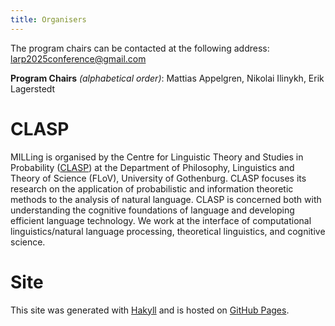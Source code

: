 ```yaml
---
title: Organisers
---
```


The program chairs can be contacted at the following address: <larp2025conference@gmail.com>

**Program Chairs** _(alphabetical order)_: Mattias Appelgren, Nikolai Ilinykh, Erik Lagerstedt

# CLASP

MILLing is organised by the Centre for Linguistic Theory and Studies
in Probability ([CLASP](https://gu-clasp.github.io/)) at the Department
of Philosophy, Linguistics and Theory of Science (FLoV), University of
Gothenburg. CLASP focuses its research on the application of
probabilistic and information theoretic methods to the analysis of
natural language. CLASP is concerned both with understanding the
cognitive foundations of language and developing efficient language
technology. We work at the interface of computational
linguistics/natural language processing, theoretical linguistics, and
cognitive science.
 
# Site

This site was generated with <a href="http://jaspervdj.be/hakyll">Hakyll</a> and is hosted on <a href="https://pages.github.com/">GitHub Pages</a>.
